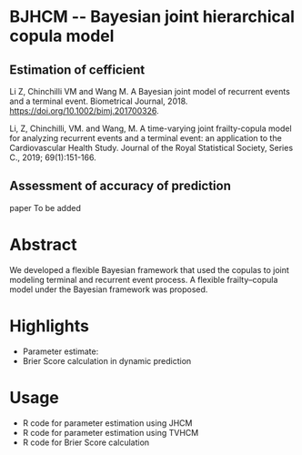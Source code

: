# BJHCM -- Bayesian joint hierarchical copula model
## Estimation of cefficient
Li Z, Chinchilli VM and Wang M. A Bayesian joint model of recurrent events and a terminal event. Biometrical Journal, 2018. https://doi.org/10.1002/bimj.201700326.

Li, Z, Chinchilli, VM. and Wang, M. A time-varying joint frailty-copula model for analyzing recurrent events and a terminal event: an application to the Cardiovascular Health Study. Journal of the Royal Statistical Society, Series C., 2019; 69(1):151-166.

## Assessment of accuracy of prediction
paper To be added
# Abstract
We developed a flexible Bayesian framework that used the copulas to joint modeling terminal and recurrent event process. A flexible frailty–copula model under the Bayesian framework was proposed. 

# Highlights
- Parameter estimate: 
- Brier Score calculation in dynamic prediction

# Usage
- R code for parameter estimation using JHCM
- R code for parameter estimation using TVHCM
- R code for Brier Score calculation 

